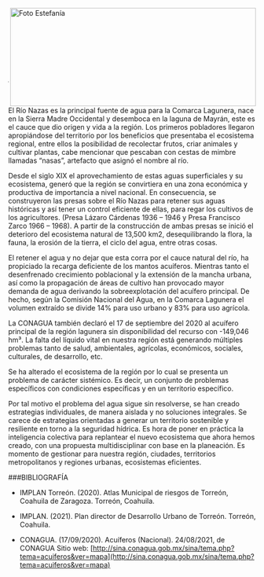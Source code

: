 
<p>
   <a title="ir a Otras Publicaciones" href="http://www.trcimplan.gob.mx/autores/estefania-rodriguez-schott.html"><img class="img-responsive contenido-imagen" src="../imagenes/128/arq-estefania-rodriguez-schott-top5.png" align="right" alt="Foto Estefanía" width="500" height="200"></a>
</p>

</br></br></br></br></br></br></br></br>

---

El Río Nazas es la principal fuente de agua para la Comarca Lagunera, nace en la Sierra Madre Occidental y desemboca en la laguna de Mayrán, este es el cauce que dio origen y vida a la región. Los primeros pobladores llegaron apropiándose del territorio por los beneficios que presentaba el ecosistema regional, entre ellos la posibilidad de recolectar frutos, criar animales y cultivar plantas, cabe mencionar que pescaban con cestas de mimbre llamadas “nasas”, artefacto que asignó el nombre al río.

Desde el siglo XIX el aprovechamiento de estas aguas superficiales y su ecosistema, generó que la región se convirtiera en una zona económica y productiva de importancia a nivel nacional. En consecuencia, se construyeron las presas sobre el Río Nazas para retener sus aguas históricas y así tener un control eficiente de ellas, para regar los cultivos de los agricultores. (Presa Lázaro Cárdenas 1936 – 1946 y Presa Francisco Zarco 1966 – 1968). A partir de la construcción de ambas presas se inició el deterioro del ecosistema natural de 13,500 km2, desequilibrando la flora, la fauna, la erosión de la tierra, el ciclo del agua, entre otras cosas.

El retener el agua y no dejar que esta corra por el cauce natural del río, ha propiciado la recarga deficiente de los mantos acuíferos. Mientras tanto el desenfrenado crecimiento poblacional y la extensión de la mancha urbana, así como la propagación de áreas de cultivo han provocado mayor demanda de agua derivando la sobreexplotación del acuífero principal. De hecho, según la Comisión Nacional del Agua, en la Comarca Lagunera el volumen extraído se divide 14% para uso urbano y 83% para uso agrícola.

La CONAGUA también declaró el 17 de septiembre del 2020 al acuífero principal de la región lagunera sin disponibilidad del recurso con -149,046 hm³. La falta del líquido vital en nuestra región está generando múltiples problemas tanto de salud, ambientales, agrícolas, económicos, sociales, culturales, de desarrollo, etc.

Se ha alterado el ecosistema de la región por lo cual se presenta un problema de carácter sistémico. Es decir, un conjunto de problemas específicos con condiciones específicas y en un territorio específico.

Por tal motivo el problema del agua sigue sin resolverse, se han creado estrategias individuales, de manera aislada y no soluciones integrales. Se carece de estrategias orientadas a generar un territorio sostenible y resiliente en torno a la seguridad hídrica. Es hora de poner en práctica la inteligencia colectiva para replantear el nuevo ecosistema que ahora hemos creado, con una propuesta multidisciplinar con base en la planeación. Es momento de gestionar para nuestra región, ciudades, territorios metropolitanos y regiones urbanas, ecosistemas eficientes.




###BIBLIOGRAFÍA

- IMPLAN Torreón. (2020). Atlas Municipal de riesgos de Torreón, Coahuila de Zaragoza. Torreón, Coahuila.

- IMPLAN. (2021). Plan director de Desarrollo Urbano de Torreón. Torreón, Coahuila.

- CONAGUA. (17/09/2020). Acuíferos (Nacional). 24/08/2021, de CONAGUA Sitio web: [http://sina.conagua.gob.mx/sina/tema.php?tema=acuiferos&ver=mapa](http://sina.conagua.gob.mx/sina/tema.php?tema=acuiferos&ver=mapa)

